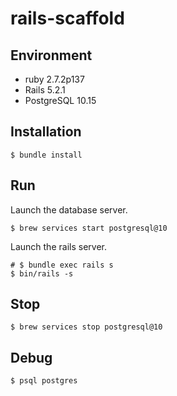 # rails-scaffold

## Environment

- ruby 2.7.2p137
- Rails 5.2.1
- PostgreSQL 10.15

## Installation

```shell
$ bundle install
```

## Run

Launch the database server.

```shell
$ brew services start postgresql@10
```

Launch the rails server.

```shell
# $ bundle exec rails s
$ bin/rails -s
```

## Stop

```shell
$ brew services stop postgresql@10
```

## Debug

```shell
$ psql postgres
```

